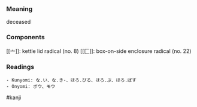 ### Meaning

deceased

### Components

[[亠]]: kettle lid radical (no. 8) [[匚]]: box-on-side enclosure radical (no. 22)

### Readings

```
- Kunyomi: な.い、な.き-、ほろ.びる、ほろ.ぶ、ほろ.ぼす
- Onyomi: ボウ、モウ
```

#kanji